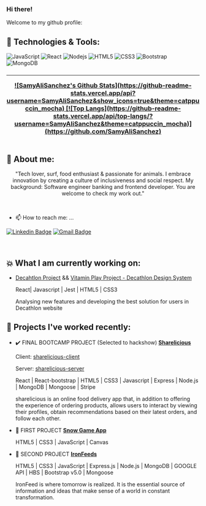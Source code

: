### Hi there! 

Welcome to my github profile:

## 🔧 Technologies & Tools:

![JavaScript](https://img.shields.io/badge/-JavaScript-black?style=flat-square&logo=javascript)
![React](https://img.shields.io/badge/-React-black?style=flat-square&logo=react)
![Nodejs](https://img.shields.io/badge/-Nodejs-black?style=flat-square&logo=Node.js)
![HTML5](https://img.shields.io/badge/-HTML5-E34F26?style=flat-square&logo=html5&logoColor=white)
![CSS3](https://img.shields.io/badge/-CSS3-1572B6?style=flat-square&logo=css3)
![Bootstrap](https://img.shields.io/badge/-Bootstrap-563D7C?style=flat-square&logo=bootstrap)
![MongoDB](https://img.shields.io/badge/-MongoDB-black?style=flat-square&logo=mongodb)

<h3 "Welcome to my github profile: ⚡"</h3>
<hr>

<div align="center">

<a href="https://github.com/SamyAliSanchez">
![SamyAliSanchez's Github Stats](https://github-readme-stats.vercel.app/api?username=SamyAliSanchez&show_icons=true&theme=catppuccin_mocha)
[![Top Langs](https://github-readme-stats.vercel.app/api/top-langs/?username=SamyAliSanchez&theme=catppuccin_mocha)](https://github.com/SamyAliSanchez)

</a>
</div>

<br>

## 🤔 About me:

<p align="center"> "Tech lover, surf, food enthusiast & passionate for animals. I embrace innovation by creating a culture of inclusiveness and social respect. My background: Software engineer banking and frontend developer. You are welcome to check my work out."</p>
<br>

- 📫 How to reach me: ...

[![Linkedin Badge](https://img.shields.io/badge/-SamyAliSanchez-blue?style=flat-square&logo=Linkedin&logoColor=white&link=https://www.linkedin.com/in/samy-ali-sanchez/)](https://www.linkedin.com/in/samy-ali-sanchez/)
[![Gmail Badge](https://img.shields.io/badge/-samy.alisanchez91@gmail.com-c14438?style=flat-square&logo=Gmail&logoColor=white&link=mailto:isaacmiralles@gmail.com)](mailto:samy.alisanchez91@gmail.com)

<br>


## :boom: What I am currently working on:

- [Decahtlon Project](https://github.com/dktunited/ecommerce-front-united) && [Vitamin Play Project - Decathlon Design System](https://github.com/dktunited/vitamin-play-web)

  <span><p> React| Javascript | Jest | HTML5 | CSS3 </p></span>
  
  <span><p> Analysing new features and developing the best solution for users in Decathlon website </p></span>
  
      
## 💬 Projects I've worked recently:

- :heavy_check_mark: FINAL BOOTCAMP PROJECT (Selected to hackshow) [**Sharelicious**](https://ironhack-sharelicious-client.herokuapp.com/)

     <span><p>Client: [sharelicious-client](https://github.com/SamyAliSanchez/Project3-client)</p></span>
     <span><p>Server: [sharelicious-server](https://github.com/SamyAliSanchez/Project3-server)</p></span>
     

     <span><p>React | React-bootstrap | HTML5 | CSS3 | Javascript | Express | Node.js | MongoDB | Mongoose | Stripe</p></span>
      
     <span><p>sharelicious is an online food delivery app that, in addition to offering the experience of ordering products, allows users to interact by viewing their profiles, obtain recommendations based on their latest orders, and follow each other. </p></span>
     
     
 - :bear: FIRST PROJECT [**Snow Game App**](https://github.com/SamyAliSanchez/snowGame)

     <span><p>HTML5 | CSS3 | JavaScript | Canvas</p></span>
     
- :newspaper: SECOND PROJECT [**IronFeeds**](https://github.com/IronFeeds/Ironfeeds)
 
     <span><p>HTML5 | CSS3 | JavaScript | Express.js | Node.js | MongoDB | GOOGLE API | HBS | Bootstrap v5.0 | Mongoose</p></span>
 
     <span><p>IronFeed is where tomorrow is realized. It is the essential source of information and ideas that make sense of a world in constant transformation.</p></span>
     <br>
